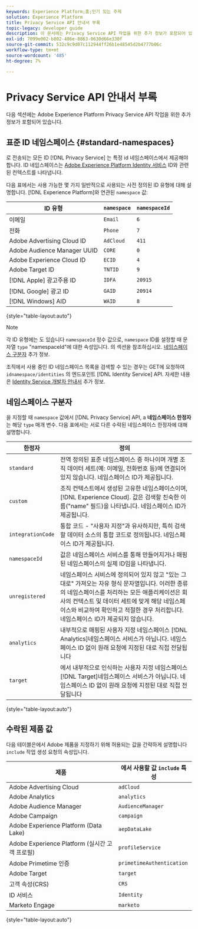 ```yaml
---
keywords: Experience Platform;홈;인기 있는 주제
solution: Experience Platform
title: Privacy Service API 안내서 부록
topic-legacy: developer guide
description: 이 문서에는 Privacy Service API 작업을 위한 추가 정보가 포함되어 있습니다.
exl-id: 7099e002-b802-486e-8863-0630d66e330f
source-git-commit: 532c9c9d07c112944ff26b1e48545d2b4777b06c
workflow-type: tm+mt
source-wordcount: '485'
ht-degree: 7%

---
```


# Privacy Service API 안내서 부록

다음 섹션에는 Adobe Experience Platform Privacy Service API 작업을 위한 추가 정보가 포함되어 있습니다.

## 표준 ID 네임스페이스 {#standard-namespaces}

로 전송되는 모든 ID [!DNL Privacy Service] 는 특정 id 네임스페이스에서 제공해야 합니다. ID 네임스페이스는 [Adobe Experience Platform Identity 서비스](../../identity-service/home.md) ID와 관련된 컨텍스트를 나타냅니다.

다음 표에서는 사용 가능한 몇 가지 일반적으로 사용되는 사전 정의된 ID 유형에 대해 설명합니다. [!DNL Experience Platform]와 연관된 `namespace` 값:

| ID 유형 | `namespace` | `namespaceId` |
| --- | --- | --- |
| 이메일 | `Email` | `6` |
| 전화 | `Phone` | `7` |
| Adobe Advertising Cloud ID | `AdCloud` | `411` |
| Adobe Audience Manager UUID | `CORE` | `0` |
| Adobe Experience Cloud ID | `ECID` | `4` |
| Adobe Target ID | `TNTID` | `9` |
| [!DNL Apple] 광고주용 ID | `IDFA` | `20915` |
| [!DNL Google] 광고 ID | `GAID` | `20914` |
| [!DNL Windows] AID | `WAID` | `8` |

{style=&quot;table-layout:auto&quot;}

>[!NOTE]
>
>각 ID 유형에는 도 있습니다 `namespaceId` 정수 값으로, `namespace` ID를 설정할 때 문자열 `type` &quot;namespaceId&quot;에 대한 속성입니다. 의 섹션을 참조하십시오. [네임스페이스 구분자](#namespace-qualifiers) 추가 정보.

조직에서 사용 중인 ID 네임스페이스 목록을 검색할 수 있는 경우는 GET에 요청하여 `idnamespace/identities` 의 엔드포인트 [!DNL Identity Service] API. 자세한 내용은 [Identity Service 개발자 안내서](../../identity-service/api/getting-started.md) 추가 정보.

## 네임스페이스 구분자

을 지정할 때 `namespace` 값에서 [!DNL Privacy Service] API, a **네임스페이스 한정자** 는 해당 `type` 매개 변수. 다음 표에서는 서로 다른 수락된 네임스페이스 한정자에 대해 설명합니다.

| 한정자 | 정의 |
| --------- | ---------- |
| `standard` | 전역 정의된 표준 네임스페이스 중 하나이며 개별 조직 데이터 세트(예: 이메일, 전화번호 등)에 연결되어 있지 않습니다. 네임스페이스 ID가 제공됩니다. |
| `custom` | 조직 컨텍스트에서 생성된 고유한 네임스페이스이며, [!DNL Experience Cloud]. 값은 검색할 친숙한 이름(&quot;name&quot; 필드)을 나타냅니다. 네임스페이스 ID가 제공됩니다. |
| `integrationCode` | 통합 코드 - &quot;사용자 지정&quot;과 유사하지만, 특히 검색할 데이터 소스의 통합 코드로 정의됩니다. 네임스페이스 ID가 제공됩니다. |
| `namespaceId` | 값은 네임스페이스 서비스를 통해 만들어지거나 매핑된 네임스페이스의 실제 ID임을 나타냅니다. |
| `unregistered` | 네임스페이스 서비스에 정의되어 있지 않고 &quot;있는 그대로&quot; 가져오는 자유 형식 문자열입니다. 이러한 종류의 네임스페이스를 처리하는 모든 애플리케이션은 회사의 컨텍스트 및 데이터 세트에 맞게 해당 네임스페이스와 비교하여 확인하고 적절한 경우 처리합니다. 네임스페이스 ID가 제공되지 않습니다. |
| `analytics` | 내부적으로 매핑된 사용자 지정 네임스페이스 [!DNL Analytics]네임스페이스 서비스가 아닙니다. 네임스페이스 ID 없이 원래 요청에 지정된 대로 직접 전달됩니다 |
| `target` | 에서 내부적으로 인식하는 사용자 지정 네임스페이스 [!DNL Target]네임스페이스 서비스가 아닙니다. 네임스페이스 ID 없이 원래 요청에 지정된 대로 직접 전달됩니다 |

{style=&quot;table-layout:auto&quot;}

## 수락된 제품 값

다음 테이블은에서 Adobe 제품을 지정하기 위해 허용되는 값을 간략하게 설명합니다 `include` 작업 생성 요청의 속성입니다.

| 제품 | 에서 사용할 값 `include` 특성 |
| --- | --- |
| Adobe Advertising Cloud | `adCloud` |
| Adobe Analytics | `analytics` |
| Adobe Audience Manager | `AudienceManager` |
| Adobe Campaign | `campaign` |
| Adobe Experience Platform (Data Lake) | `aepDataLake` |
| Adobe Experience Platform (실시간 고객 프로필) | `profileService` |
| Adobe Primetime 인증 | `primetimeAuthentication` |
| Adobe Target | `target` |
| 고객 속성(CRS) | `CRS` |
| ID 서비스 | `Identity` |
| Marketo Engage | `marketo` |

{style=&quot;table-layout:auto&quot;}
